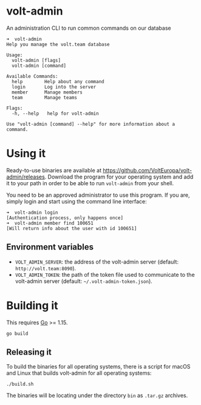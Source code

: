 # volt-admin
An administration CLI to run common commands on our database

```
➜  volt-admin
Help you manage the volt.team database

Usage:
  volt-admin [flags]
  volt-admin [command]

Available Commands:
  help        Help about any command
  login       Log into the server
  member      Manage members
  team        Manage teams

Flags:
  -h, --help   help for volt-admin

Use "volt-admin [command] --help" for more information about a command.
```

# Using it

Ready-to-use binaries are available at https://github.com/VoltEuropa/volt-admin/releases.
Download the program for your operating system and add it to your path in order to
be able to run `volt-admin` from your shell.

You need to be an approved administrator to use this program. If you are,
simply login and start using the command line interface:

```
➜  volt-admin login
[Authentication process, only happens once]
➜  volt-admin member find 100651
[Will return info about the user with id 100651]
```

## Environment variables

- `VOLT_ADMIN_SERVER`: the address of the volt-admin server (default: `http://volt.team:8090`).
- `VOLT_ADMIN_TOKEN`: the path of the token file used to communicate to the volt-admin server (default: `~/.volt-admin-token.json`).

# Building it

This requires [Go](https://go.dev/) >= 1.15.

```
go build
```

## Releasing it
To build the binaries for all operating systems, there is a script for macOS and Linux that builds volt-admin for all operating systems:

```
./build.sh
```

The binaries will be locating under the directory `bin` as `.tar.gz` archives.
